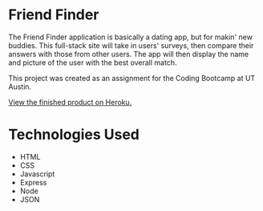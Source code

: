 # Friend Finder

The Friend Finder application is basically a dating app, but for makin' new buddies. This full-stack site will take in users' surveys, then compare their answers with those from other users. The app will then display the name and picture of the user with the best overall match.

This project was created as an assignment for the Coding Bootcamp at UT Austin.

<a href="https://hidden-plains-51885.herokuapp.com/">View the finished product on Heroku.</a>

# Technologies Used

- HTML
- CSS
- Javascript
- Express
- Node
- JSON

